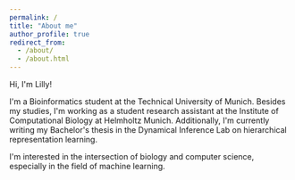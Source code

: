 ```yaml
---
permalink: /
title: "About me"
author_profile: true
redirect_from: 
  - /about/
  - /about.html
---
```


Hi, I'm Lilly!

I'm a Bioinformatics student at the Technical University of Munich.
Besides my studies, I'm working as a student research assistant at the Institute of Computational Biology at Helmholtz Munich.
Additionally, I'm currently writing my Bachelor's thesis in the Dynamical Inference Lab on hierarchical representation learning.

I'm interested in the intersection of biology and computer science, especially in the field of machine learning.

